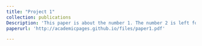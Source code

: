 ```yaml
---
title: "Project 1"
collection: publications
Description: 'This paper is about the number 1. The number 2 is left for future work.'
paperurl: 'http://academicpages.github.io/files/paper1.pdf'

---
```

